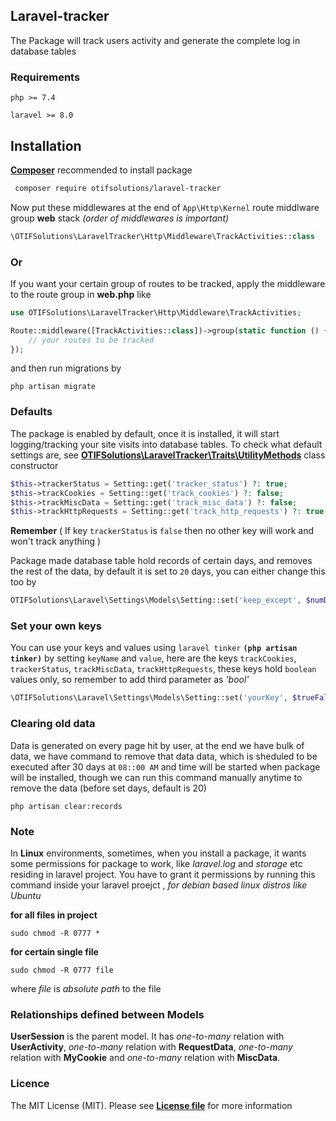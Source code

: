 ## Laravel-tracker

The Package will track users activity and generate the complete log in database tables

### Requirements
`php >= 7.4`

`laravel >= 8.0`

## Installation

[**Composer**](https://getcomposer.org/download/) recommended to install package

```sh
 composer require otifsolutions/laravel-tracker
```

Now put these middlewares at the end of `App\Http\Kernel` route middlware group **web** stack *(order of middlewares is important)*
 
```php
\OTIFSolutions\LaravelTracker\Http\Middleware\TrackActivities::class
```


### Or
If you want your certain group of routes to be tracked, apply the middleware to the route group in **web.php** like 
```php
use OTIFSolutions\LaravelTracker\Http\Middleware\TrackActivities;

Route::middleware([TrackActivities::class])->group(static function () {
    // your routes to be tracked
});
```

and then run migrations by 

```
php artisan migrate
```

### Defaults

The package is enabled by default, once it is installed, it will start logging/tracking your site 
visits into database tables. To check what default settings are, 
see [**OTIFSolutions\LaravelTracker\Traits\UtilityMethods**](https://github.com/otifsolutions/laravel-tracker/blob/main/src/Traits/UtilityMethods.php) class constructor

```php
$this->trackerStatus = Setting::get('tracker_status') ?: true;
$this->trackCookies = Setting::get('track_cookies') ?: false;
$this->trackMiscData = Setting::get('track_misc_data') ?: false;
$this->trackHttpRequests = Setting::get('track_http_requests') ?: true;
```

**Remember** ( If key `trackerStatus` is `false` then no other key will work and won't track anything )

Package made database table hold records of certain days, and removes the rest of the data, 
by default it is set to `20` days, you can either change this too by

```php
OTIFSolutions\Laravel\Settings\Models\Setting::set('keep_except', $numDays);
```

### Set your own keys

You can use your keys and values using `laravel tinker` **`(php artisan tinker)`** by setting `keyName` and `value`,
here are the keys `trackCookies`, `trackerStatus`, `trackMiscData`, `trackHttpRequests`, these keys hold
`boolean` values only, so remember to add third parameter as *'bool'*

```php
\OTIFSolutions\Laravel\Settings\Models\Setting::set('yourKey', $trueFalse, 'bool');
```

### Clearing old data
Data is generated on every page hit by user, at the end we have bulk of data, 
we have command to remove that data data, which is sheduled to be executed after 30 days
at `08::00 AM` and time will be started when package will be installed, though we can run 
this command manually anytime to remove the data (before set days, default is 20)

```
php artisan clear:records
```

### Note 
In **Linux** environments, sometimes, when you install a package, it wants some permissions for package to work, like
*laravel.log* and *storage* etc residing in laravel project. You have to grant it 
permissions by running this command inside your laravel proejct , *for debian based linux distros like Ubuntu*

**for all files in project**
```ssh
sudo chmod -R 0777 *
```

**for certain single file**
```ssh
sudo chmod -R 0777 file
```

where *file* is *absolute path* to the file


### Relationships defined between Models
**UserSession** is the parent model. It has *one-to-many* relation with **UserActivity**, 
*one-to-many* relation with **RequestData**, *one-to-many* relation with **MyCookie**
and *one-to-many* relation with **MiscData**.



### Licence
The MIT License (MIT). Please see [**License file**](https://github.com/otifsolutions/laravel-tracker/blob/main/LICENSE) for more information
